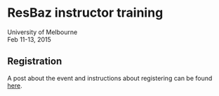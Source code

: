 # ResBaz instructor training

University of Melbourne  
Feb 11-13, 2015

## Registration

A post about the event and instructions about registering can be found [here](http://resbaz.tumblr.com/post/92303727679/announcing-our-software-carpentry-instructor-training).
